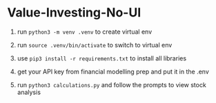 # Value-Investing-No-UI
1. run `python3 -m venv .venv` to create virtual env

2. run `source .venv/bin/activate` to switch to virtual env

3. use `pip3 install -r requirements.txt` to install all libraries

4. get your API key from financial modelling prep and put it in the .env

5. run `python3 calculations.py` and follow the prompts to view stock analysis